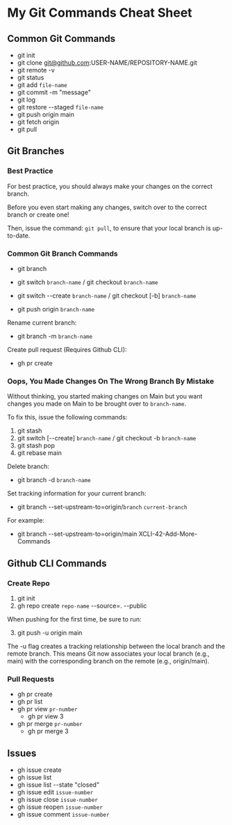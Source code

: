 # My Git Commands Cheat Sheet

## Common Git Commands

- git init
- git clone git@github.com:USER-NAME/REPOSITORY-NAME.git
- git remote -v
- git status
- git add `file-name`
- git commit -m "message"
- git log
- git restore --staged `file-name`
- git push origin main
- git fetch origin
- git pull

## Git Branches

### Best Practice

For best practice, you should always make your changes on the correct branch.

Before you even start making any changes, switch over to the correct branch or create one!

Then, issue the command: `git pull`, to ensure that your local branch is up-to-date.

### Common Git Branch Commands

- git branch
- git switch `branch-name` / git checkout `branch-name`
- git switch --create `branch-name` / git checkout [-b] `branch-name`

- git push origin `branch-name`

Rename current branch:
- git branch -m `branch-name`

Create pull request (Requires Github CLI):
- gh pr create

### Oops, You Made Changes On The Wrong Branch By Mistake

Without thinking, you started making changes on Main but you want changes you made on Main to be brought over to `branch-name`.

To fix this, issue the following commands:

1. git stash
2. git switch [--create] `branch-name` / git checkout -b `branch-name`
3. git stash pop
4. git rebase main

Delete branch:
- git branch -d `branch-name`

Set tracking information for your current branch:
- git branch --set-upstream-to=origin/`branch` `current-branch`

For example:
- git branch --set-upstream-to=origin/main XCLI-42-Add-More-Commands


## Github CLI Commands

### Create Repo

1. git init
2. gh repo create `repo-name` --source=. --public

When pushing for the first time, be sure to run:

3. git push -u origin main

The -u flag creates a tracking relationship between the local branch and the remote branch. This means Git now associates your local branch (e.g., main) with the corresponding branch on the remote (e.g., origin/main).

### Pull Requests

- gh pr create
- gh pr list
- gh pr view `pr-number`
    - gh pr view 3
- gh pr merge `pr-number`
    - gh pr merge 3

## Issues

- gh issue create
- gh issue list
- gh issue list --state "closed"
- gh issue edit `issue-number`
- gh issue close `issue-number`
- gh issue reopen `issue-number`
- gh issue comment `issue-number`


